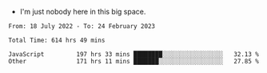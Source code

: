 - I'm just nobody here in this big space.


<!--START_SECTION:waka-->

```text
From: 18 July 2022 - To: 24 February 2023

Total Time: 614 hrs 49 mins

JavaScript         197 hrs 33 mins ████████░░░░░░░░░░░░░░░░░   32.13 %
Other              171 hrs 11 mins ███████░░░░░░░░░░░░░░░░░░   27.85 %
```

<!--END_SECTION:waka-->
